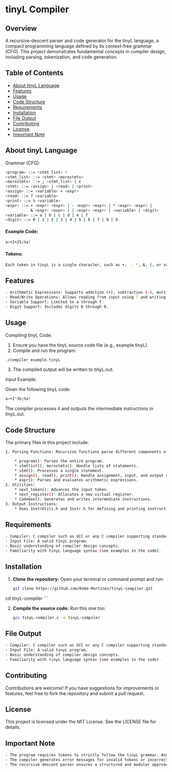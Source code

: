 # tinyL Compiler

## Overview


A recursive-descent parser and code generator for the tinyL language, a compact programming language defined by its context-free grammar (CFG). This project demonstrates fundamental concepts in compiler design, including parsing, tokenization, and code generation. 


## Table of Contents

- [About tinyL Language](#about-tinyL-Language)
- [Features](#features)
- [Usage](#usage)
- [Code Structure](#code-structure)
- [Requirements](#requirements)
- [Installation](#installation)
- [File Output](#file-output)
- [Contributing](#contributing)
- [License](#license)
- [Important Note](#important-note)


## About tinyL Language

Grammar (CFG):

```bash
<program> ::= <stmt_list> !
<stmt_list> ::= <stmt> <morestmts>
<morestmts> ::= ; <stmt_list> | ε
<stmt> ::= <assign> | <read> | <print>
<assign> ::= <variable> = <expr>
<read> ::= ? <variable>
<print> ::= % <variable>
<expr> ::= + <expr> <expr> | - <expr> <expr> | * <expr> <expr> | 
           & <expr> <expr> | | <expr> <expr> | <variable> | <digit>
<variable> ::= a | b | c | d | e | f
<digit> ::= 0 | 1 | 2 | 3 | 4 | 5 | 6 | 7 | 8 | 9
```

#### Example Code:

```bash
a=+2+25;%a!
```

#### Tokens:

```bash
Each token in tinyL is a single character, such as +, -, *, &, |, or variables like a and digits like 2.
```


## Features

```bash
- Arithmetic Expressions: Supports addition (+), subtraction (-), multiplication (*), bitwise AND (&), and bitwise OR (|).
- Read/Write Operations: Allows reading from input using ? and writing to output using %.
- Variable Support: Limited to a through f.
- Digit Support: Includes digits 0 through 9.
```


## Usage

Compiling tinyL Code:

1. Ensure you have the tinyL source code file (e.g., example.tinyL).
2. Compile and run the program:
```bash
./compiler example.tinyL
```
3. The compiled output will be written to tinyL.out.

Input Example:

Given the following tinyL code:
```bash
a=+2*3b;%a!
```

The compiler processes it and outputs the intermediate instructions in tinyL.out.


## Code Structure

The primary files in this project include:

```bash
1. Parsing Functions: Recursive functions parse different components of tinyL:

    * program(): Parses the entire program.
    * stmtlist(), morestmts(): Handle lists of statements.
    * stmt(): Processes a single statement.
    * assign(), read(), print(): Handle assignment, input, and output statements.
    * expr(): Parses and evaluates arithmetic expressions.
2. Utilities:
    * next_token(): Advances the input token.
    * next_register(): Allocates a new virtual register.
    * CodeGen(): Generates and writes intermediate instructions.
3. Output Instructions:
    * Uses InstrUtils.h and Instr.h for defining and printing instructions like LOAD, STORE, ADD, SUB, etc.
```


## Requirements

```bash
- Compiler: C compiler such as GCC or any C compiler supporting standard C libraries.
- Input File: A valid tinyL program.
- Basic understanding of compiler design concepts.
- Familiarity with tinyL language syntax (see examples in the code).
```


## Installation

1. **Clone the repository:**
   Open your terminal or command prompt and run:

	```bash
	git clone https://github.com/Kobe-Martinez/tinyL-compiler.git
  cd tinyL-compiler
	```


2. **Compile the source code:** 
   Run this one too:

	```bash
	gcc tinyL-compiler.c -o tinyL-compiler
	``` 


## File Output

```bash
- Compiler: C compiler such as GCC or any C compiler supporting standard C libraries.
- Input File: A valid tinyL program.
- Basic understanding of compiler design concepts.
- Familiarity with tinyL language syntax (see examples in the code).
```
 

## Contributing

Contributions are welcome! If you have suggestions for improvements or features, feel free to fork the repository and submit a pull request.


## License

This project is licensed under the MIT License. See the LICENSE file for details.


## Important Note

```bash
- The program requires tokens to strictly follow the tinyL grammar. Any deviation will result in an error.
- The compiler generates error messages for invalid tokens or incorrect syntax.
- The recursive descent parser ensures a structured and modular approach to parsing tinyL programs.
```
